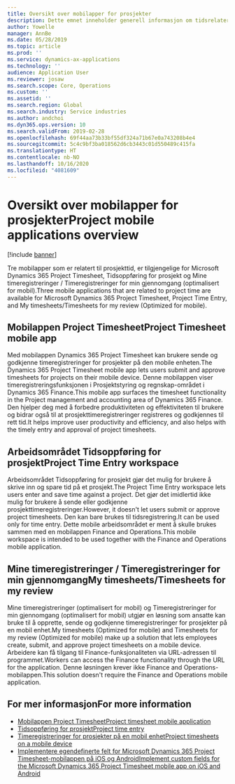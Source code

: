 ```yaml
---
title: Oversikt over mobilapper for prosjekter
description: Dette emnet inneholder generell informasjon om tidsrelaterte prosjektapper for Microsoft Dynamics 365 Project Timesheet, Tidsoppføring for prosjekt og Mine timeregistreringer / Timeregistreringer for min gjennomgang på en mobilenhet.
author: Yowelle
manager: AnnBe
ms.date: 05/28/2019
ms.topic: article
ms.prod: ''
ms.service: dynamics-ax-applications
ms.technology: ''
audience: Application User
ms.reviewer: josaw
ms.search.scope: Core, Operations
ms.custom: ''
ms.assetid: ''
ms.search.region: Global
ms.search.industry: Service industries
ms.author: andchoi
ms.dyn365.ops.version: 10
ms.search.validFrom: 2019-02-28
ms.openlocfilehash: 69f44aa73b33bf55df324a71b67e0a743208b4e4
ms.sourcegitcommit: 5c4c9bf3ba018562d6cb3443c01d550489c415fa
ms.translationtype: HT
ms.contentlocale: nb-NO
ms.lasthandoff: 10/16/2020
ms.locfileid: "4081609"
---
```

# <a name="project-mobile-applications-overview"></a><span data-ttu-id="ade61-103">Oversikt over mobilapper for prosjekter</span><span class="sxs-lookup"><span data-stu-id="ade61-103">Project mobile applications overview</span></span>

[!include [banner](../includes/banner.md)]

<span data-ttu-id="ade61-104">Tre mobilapper som er relatert til prosjekttid, er tilgjengelige for Microsoft Dynamics 365 Project Timesheet, Tidsoppføring for prosjekt og Mine timeregistreringer / Timeregistreringer for min gjennomgang (optimalisert for mobil).</span><span class="sxs-lookup"><span data-stu-id="ade61-104">Three mobile applications that are related to project time are available for Microsoft Dynamics 365 Project Timesheet, Project Time Entry, and My timesheets/Timesheets for my review (Optimized for mobile).</span></span>

## <a name="project-timesheet-mobile-app"></a><span data-ttu-id="ade61-105">Mobilappen Project Timesheet</span><span class="sxs-lookup"><span data-stu-id="ade61-105">Project Timesheet mobile app</span></span>

<span data-ttu-id="ade61-106">Med mobilappen Dynamics 365 Project Timesheet kan brukere sende og godkjenne timeregistreringer for prosjekter på den mobile enheten.</span><span class="sxs-lookup"><span data-stu-id="ade61-106">The Dynamics 365 Project Timesheet mobile app lets users submit and approve timesheets for projects on their mobile device.</span></span> <span data-ttu-id="ade61-107">Denne mobilappen viser timeregistreringsfunksjonen i Prosjektstyring og regnskap-området i Dynamics 365 Finance.</span><span class="sxs-lookup"><span data-stu-id="ade61-107">This mobile app surfaces the timesheet functionality in the Project management and accounting area of Dynamics 365 Finance.</span></span> <span data-ttu-id="ade61-108">Den hjelper deg med å forbedre produktiviteten og effektiviteten til brukere og bidrar også til at prosjekttimeregistreringer registreres og godkjennes til rett tid.</span><span class="sxs-lookup"><span data-stu-id="ade61-108">It helps improve user productivity and efficiency, and also helps with the timely entry and approval of project timesheets.</span></span>

## <a name="project-time-entry-workspace"></a><span data-ttu-id="ade61-109">Arbeidsområdet Tidsoppføring for prosjekt</span><span class="sxs-lookup"><span data-stu-id="ade61-109">Project Time Entry workspace</span></span>

<span data-ttu-id="ade61-110">Arbeidsområdet Tidsoppføring for prosjekt gjør det mulig for brukere å skrive inn og spare tid på et prosjekt.</span><span class="sxs-lookup"><span data-stu-id="ade61-110">The Project Time Entry workspace lets users enter and save time against a project.</span></span> <span data-ttu-id="ade61-111">Det gjør det imidlertid ikke mulig for brukere å sende eller godkjenne prosjekttimeregistreringer.</span><span class="sxs-lookup"><span data-stu-id="ade61-111">However, it doesn't let users submit or approve project timesheets.</span></span> <span data-ttu-id="ade61-112">Den kan bare brukes til tidsregistrering.</span><span class="sxs-lookup"><span data-stu-id="ade61-112">It can be used only for time entry.</span></span> <span data-ttu-id="ade61-113">Dette mobile arbeidsområdet er ment å skulle brukes sammen med en mobilappen Finance and Operations.</span><span class="sxs-lookup"><span data-stu-id="ade61-113">This mobile workspace is intended to be used together with the Finance and Operations mobile application.</span></span>

## <a name="my-timesheetstimesheets-for-my-review"></a><span data-ttu-id="ade61-114">Mine timeregistreringer / Timeregistreringer for min gjennomgang</span><span class="sxs-lookup"><span data-stu-id="ade61-114">My timesheets/Timesheets for my review</span></span>

<span data-ttu-id="ade61-115">Mine timeregistreringer (optimalisert for mobil) og Timeregistreringer for min gjennomgang (optimalisert for mobil) utgjør en løsning som ansatte kan bruke til å opprette, sende og godkjenne timeregistreringer for prosjekter på en mobil enhet.</span><span class="sxs-lookup"><span data-stu-id="ade61-115">My timesheets (Optimized for mobile) and Timesheets for my review (Optimized for mobile) make up a solution that lets employees create, submit, and approve project timesheets on a mobile device.</span></span> <span data-ttu-id="ade61-116">Arbeidere kan få tilgang til Finance-funksjonaliteten via URL-adressen til programmet.</span><span class="sxs-lookup"><span data-stu-id="ade61-116">Workers can access the Finance functionality through the URL for the application.</span></span> <span data-ttu-id="ade61-117">Denne løsningen krever ikke Finance and Operations-mobilappen.</span><span class="sxs-lookup"><span data-stu-id="ade61-117">This solution doesn't require the Finance and Operations mobile application.</span></span>

## <a name="for-more-information"></a><span data-ttu-id="ade61-118">For mer informasjon</span><span class="sxs-lookup"><span data-stu-id="ade61-118">For more information</span></span>

- [<span data-ttu-id="ade61-119">Mobilappen Project Timesheet</span><span class="sxs-lookup"><span data-stu-id="ade61-119">Project timesheet mobile application</span></span>](project-timesheet.md)
- [<span data-ttu-id="ade61-120">Tidsoppføring for prosjekt</span><span class="sxs-lookup"><span data-stu-id="ade61-120">Project time entry</span></span>]( project-time-entry-mobile-workspace.md)
- [<span data-ttu-id="ade61-121">Timeregistreringer for prosjekter på en mobil enhet</span><span class="sxs-lookup"><span data-stu-id="ade61-121">Project timesheets on a mobile device</span></span>](Mobile-timesheets.md)
- [<span data-ttu-id="ade61-122">Implementere egendefinerte felt for Microsoft Dynamics 365 Project Timesheet-mobilappen på iOS og Android</span><span class="sxs-lookup"><span data-stu-id="ade61-122">Implement custom fields for the Microsoft Dynamics 365 Project Timesheet mobile app on iOS and Android</span></span>](custom-fields-mobile.md)
